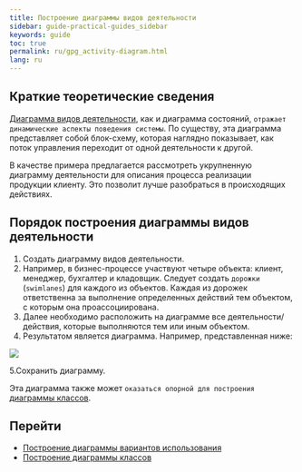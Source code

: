```yaml
---
title: Построение диаграммы видов деятельности
sidebar: guide-practical-guides_sidebar
keywords: guide
toc: true
permalink: ru/gpg_activity-diagram.html
lang: ru
---
```


## Краткие теоретические сведения

[Диаграмма видов деятельности](fd_activity-diagram.html), как и диаграмма состояний, `отражает динамические аспекты поведения системы`. По существу, эта диаграмма представляет собой блок-схему, которая наглядно показывает, как поток управления переходит от одной деятельности к другой.

В качестве примера предлагается рассмотреть укрупненную диаграмму деятельности для описания процесса реализации продукции клиенту. Это позволит лучше разобраться в происходящих действиях.

## Порядок построения диаграммы видов деятельности

1.	Создать диаграмму видов деятельности.
2.	Например, в бизнес-процессе участвуют четыре объекта: клиент, менеджер, бухгалтер и кладовщик. Следует создать `дорожки` (`swimlanes`) для каждого из объектов. Каждая из дорожек ответственна за выполнение определенных действий тем объектом, с которым она проассоциирована.
3.	Далее необходимо расположить на диаграмме все деятельности/действия, которые выполняются тем или иным объектом.
4.	Результатом является диаграмма. Например, представленная ниже:

![](/images/pages/guides/flexberry-designer/activity-diagram.png)
 
5.Сохранить диаграмму.

Эта диаграмма также может `оказаться опорной для построения` [диаграммы классов](fd_class-diagram.html).

## Перейти

* <i class="fa fa-arrow-left" aria-hidden="true"></i> [Построение диаграммы вариантов использования](gpg_use-case-diagram.html)
* [Построение диаграммы классов](gpg_class-diagram.html) <i class="fa fa-arrow-right" aria-hidden="true"></i>

